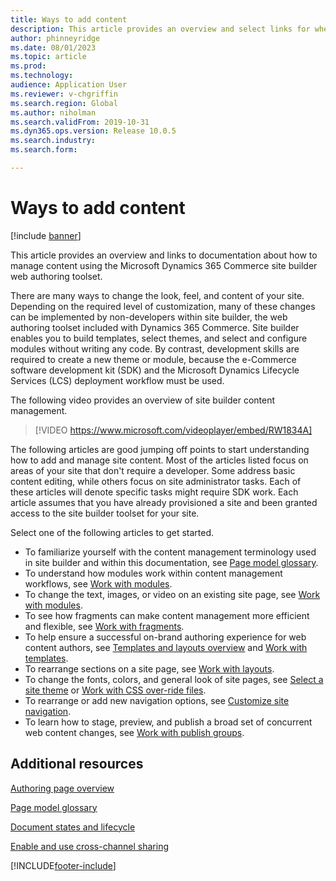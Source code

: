 ```yaml
---
title: Ways to add content
description: This article provides an overview and select links for where and how to begin managing content using the Microsoft Dynamics 365 Commerce site builder web authoring tool set.
author: phinneyridge
ms.date: 08/01/2023
ms.topic: article
ms.prod: 
ms.technology: 
audience: Application User
ms.reviewer: v-chgriffin
ms.search.region: Global
ms.author: niholman
ms.search.validFrom: 2019-10-31
ms.dyn365.ops.version: Release 10.0.5
ms.search.industry: 
ms.search.form: 

---
```


# Ways to add content

[!include [banner](includes/banner.md)]

This article provides an overview and links to documentation about how to manage content using the Microsoft Dynamics 365 Commerce site builder web authoring toolset.

There are many ways to change the look, feel, and content of your site. Depending on the required level of customization, many of these changes can be implemented by non-developers within site builder, the web authoring toolset included with Dynamics 365 Commerce. Site builder enables you to build templates, select themes, and select and configure modules without writing any code. By contrast, development skills are required to create a new theme or module, because the e-Commerce software development kit (SDK) and the Microsoft Dynamics Lifecycle Services (LCS) deployment workflow must be used.

The following video provides an overview of site builder content management. 

> [!VIDEO https://www.microsoft.com/videoplayer/embed/RW1834A]

The following articles are good jumping off points to start understanding how to add and manage site content. Most of the articles listed focus on areas of your site that don't require a developer. Some address basic content editing, while others focus on site administrator tasks. Each of these articles will denote specific tasks might require SDK work. Each article assumes that you have already provisioned a site and been granted access to the site builder toolset for your site.

Select one of the following articles to get started.

- To familiarize yourself with the content management terminology used in site builder and within this documentation, see [Page model glossary](page-elements-overview.md).
- To understand how modules work within content management workflows, see [Work with modules](work-with-modules.md).
- To change the text, images, or video on an existing site page, see [Work with modules](work-with-modules.md).
- To see how fragments can make content management more efficient and flexible, see [Work with fragments](work-with-fragments.md).
- To help ensure a successful on-brand authoring experience for web content authors, see [Templates and layouts overview](templates-layouts-overview.md) and [Work with templates](work-with-templates.md).
- To rearrange sections on a site page, see [Work with layouts](work-with-layouts.md).
- To change the fonts, colors, and general look of site pages, see [Select a site theme](select-site-theme.md) or [Work with CSS over-ride files](css-override-files.md).
- To rearrange or add new navigation options, see [Customize site navigation](customize-site-navigation.md).
- To learn how to stage, preview, and publish a broad set of concurrent web content changes, see [Work with publish groups](publish-groups.md).

## Additional resources

[Authoring page overview](authoring-home-overview.md)

[Page model glossary](page-elements-overview.md)

[Document states and lifecycle](document-states-overview.md)

[Enable and use cross-channel sharing](cross-channel-sharing.md)


[!INCLUDE[footer-include](../includes/footer-banner.md)]
